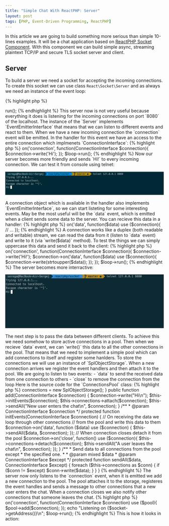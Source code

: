 ```yaml
---
title: "Simple Chat With ReactPHP: Server"
layout: post
tags: [PHP, Event-Driven Programming, ReactPHP]
---
```


In this article we are going to build something more serious than simple 10-lines examples. It will be a chat application based on [ReactPHP Socket Component](https://github.com/reactphp/socket). With this component we can build simple async, streaming plaintext TCP/IP and secure TLS socket server and client.

## Server

To build a server we need a socket for accepting the incoming connections. To create this socket we can use class `React\Socket\Server` and as always we need an instance of the event loop:

{% highlight php %}
<?php

require  'vendor/autoload.php';

use React\Socket\ConnectionInterface;

$loop = React\EventLoop\Factory::create();
$socket = new React\Socket\Server('127.0.0.1:8080', $loop);

$loop->run();
{% endhighlight %}
 
This server now is not very useful because everything it does is listening for the incoming connections on port `8080` of the localhost. The instance of the `Server` implements `EventEmitterInterface` that means that we can listen to different events and react to them. When we have a new incoming connection the `connection` event will be emitted. In the handler for this event we have an access to the entire connection which implmenets `ConnectionInterface`:

{% highlight php %}
<?php

require  'vendor/autoload.php';

use React\Socket\ConnectionInterface;

$loop = React\EventLoop\Factory::create();
$socket = new React\Socket\Server('127.0.0.1:8080', $loop);

$socket->on('connection', function(ConnectionInterface $connection){
    $connection->write('Hi');
});

$loop->run();
{% endhighlight %}

Now our server becomes more friendly and sends `Hi!` to every incoming connection. We can test it from console using telnet:

<p class="">
    <img src="/assets/images/posts/reactphp/server-hi.png" alt="cgn-edit" class="">
</p>

A connection object which is available in the handler also implements `EventEmitterInterface`, so we can start listeting for some interesting events. May be the most useful will be the `data` event, which is emitted when a client sends some data to the server. You can recieve this data in a handler:

{% highlight php %}
<?php

$connection->on('data', function($data) use ($connection){
    // ...  
});
{% endhighlight %}

A connection works like a duplex (both readable and writable) stream, we can read the data from it (listen to `data` event) and write to it (via `write($data)` method). To test the things we can simply uppercase this data and send it back to the client:

{% highlight php %}
<?php

require  'vendor/autoload.php';

use React\Socket\ConnectionInterface;

$loop = React\EventLoop\Factory::create();
$socket = new React\Socket\Server('127.0.0.1:8080', $loop);

$socket->on('connection', function(ConnectionInterface $connection){
    $connection->write('Hi!');
    $connection->on('data', function($data) use ($connection){
        $connection->write(strtoupper($data));
    });
});
$loop->run();
{% endhighlight %}

The server becomes more interractive:

<p class="">
    <img src="/assets/images/posts/reactphp/server-uppercase.gif" alt="cgn-edit" class="">
</p>

The next step is to pass the data between different clients. To achieve this we need somehow to store active connections in a pool. Then when we recieve `data` event, we can `write()` this data to all the other connections in the pool. That means that we need to implement a simple pool which can add connections to itself and register some hanlders. To store the connections we will use an instance of `SplObjectStorage`. When a new connection arrives we register the event handlers and then attach it to the pool. We are going to listen to two events: 

- `data` to send the received data from one connection to others
- `close` to remove the connection from the loop

Here is the source code for the `ConnectionsPool` class: 

{% highlight php %}
<?php

require  'vendor/autoload.php';

use React\Socket\ConnectionInterface;

class ConnectionsPool {

    /** @var SplObjectStorage  */
    protected $connections;

    public function __construct()
    {
        $this->connections = new SplObjectStorage();
    }

    public function add(ConnectionInterface $connection)
    {
        $connection->write("Hi\n");
        $this->initEvents($connection);
        $this->connections->attach($connection);

        $this->sendAll("New user enters the chat\n", $connection);
    }

    /**
     * @param ConnectionInterface $connection
     */
    protected function initEvents(ConnectionInterface $connection)
    {
        // On receiving the data we loop through other connections
        // from the pool and write this data to them
        $connection->on('data', function ($data) use ($connection) {
            $this->sendAll($data, $connection);
        });

        // When connection closes detach it from the pool
        $connection->on('close', function() use ($connection){
            $this->connections->detach($connection);
            $this->sendAll("A user leaves the chat\n", $connection);
        });
    }

    /**
     * Send data to all connections from the pool except
     * the specified one.
     *
     * @param mixed $data
     * @param ConnectionInterface $except
     */
    protected function sendAll($data, ConnectionInterface $except) {
        foreach ($this->connections as $conn) {
            if ($conn != $except) $conn->write($data);
        }
    }
}
{% endhighlight %}

The server now only listens to the `connection` event, when it is emitted we add a new connection to the pool. The pool attaches it to the storage, registeres the event handles and sends a message to other connections that a new user enters the chat. When a connection closes we also notify other connections that someone leaves the chat.

{% highlight php %}
<?php

$loop = React\EventLoop\Factory::create();
$socket = new React\Socket\Server('127.0.0.1:8080', $loop);
$pool = new ConnectionsPool();

$socket->on('connection', function(ConnectionInterface $connection) use ($pool){
    $pool->add($connection);
});

echo "Listening on {$socket->getAddress()}\n";

$loop->run();
{% endhighlight %}

This is how it looks in action: